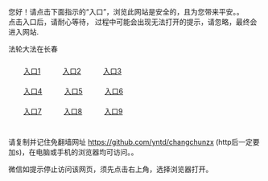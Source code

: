 您好！请点击下面指示的“入口”，浏览此网站是安全的，且为您带来平安。。 <br/>
点击入口后，请耐心等待， 过程中可能会出现无法打开的提示，请忽略，最终会进入网站. </br>

法轮大法在长春<br/>
<div style="padding:10px"><a style="margin:20px" target="_blank" href="https://d3h11qqd2hfcxt.cloudfront.net/2Qpsp?fxhnh" id="ccLink1" rel="nofollow">入口1</a> <a target="_blank" style="margin:20px" href="https://d2nk86p2gq9f6r.cloudfront.net/2Qpsp?suykxay" id="ccLink2" rel="nofollow">入口2</a> <a style="margin:20px" target="_blank" href="https://d2nvqatf85wn3l.cloudfront.net/2Qpsp?kykay" id="ccLink3" rel="nofollow">入口3</a></div>

<div style="padding:10px" ><a style="margin:20px" target="_blank" href="https://d3h11qqd2hfcxt.cloudfront.net/2Qpsp?fxhnh" id="ccLink4" rel="nofollow">入口4</a> <a style="margin:20px" href="https://d2nk86p2gq9f6r.cloudfront.net/2Qpsp?suykxay" target="_blank" id="ccLink5" rel="nofollow">入口5</a> <a style="margin:20px" href="https://d2nvqatf85wn3l.cloudfront.net/2Qpsp?kykay" target="_blank" id="ccLink6" rel="nofollow">入口6</a></div>

<div style="padding:10px"><a style="margin:20px" target="_blank" href="https://d3h11qqd2hfcxt.cloudfront.net/2Qpsp?fxhnh" id="ccLink7" rel="nofollow">入口7</a> <a style="margin:20px" href="https://d2nk86p2gq9f6r.cloudfront.net/2Qpsp?suykxay" target="_blank" id="ccLink8" rel="nofollow">入口8</a> <a style="margin:20px" target="_blank" href="https://d2nvqatf85wn3l.cloudfront.net/2Qpsp?kykay" id="ccLink9" rel="nofollow">入口9</a></div>

<br/>



请复制并记住免翻墙网址 https://github.com/yntd/changchunzx (http后一定要加s)，在电脑或手机的浏览器均可访问。。<br/>

微信如提示停止访问该网页，须先点击右上角，选择浏览器打开。
